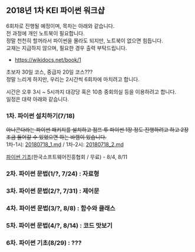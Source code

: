 ## 2018년 1차 KEI 파이썬 워크샵  
6회차로 진행될 예정이며, 목차는 아래와 같습니다.  
전 과정에 개인 노트북이 필요합니다.  
정말 천천히 할꺼라서 파이썬을 몰라도 되지만, 노트북이 없으면 힘듭니다.  
교재는 지급하지 않으며, 필요한 경우 출력 부탁드립니다.  
- https://wikidocs.net/book/1  
  
  
초보자 30일 코스, 중급자 20일 코스???  
정말 느리게 하지만, 우리는 2시간씩 6회차에 마치려고 합니다.  

시간은 오후 3시 ~ 5시까지 대강당 혹은 10층 중회의실 등을 이용하려고 합니다.  
일정은 대략 아래와 같습니다.  
  
  
### 1차. 파이썬 설치하기(7/18)  
~~아나콘다라는 파이썬 패키지를 설치하고 점프 투 파이썬 1장 정도 진행하려고 하고 2장 조금 들어갈 수 있었으면 하는 바램이 있습니다.~~  
  1차-1시: [20180718_1.md](./20180718_1.md) / 1차-2시: [20180718_2.md](./20180718_2.md)  
  
  [파이썬 기초](http://edu2.kosta.or.kr/enroll?courseId=298&year=2018&orderNumber=2)(한국소프트웨어진흥협회 / 무료) - 8/4, 8/11  
  
### 2차. 파이썬 문법(1/?, 7/24) : 자료형  
  
  
### 3차. 파이썬 문법(2/?, 7/31) : 제어문  
  
  
### 4차. 파이썬 문법(3/?, 8/8) : 함수와 클래스  
  
  
### 5차. 파이썬 문법(4/?, 8/14) : 코드 맛보기  
  
  
### 6차. 파이썬 기초(8/29) : ???
